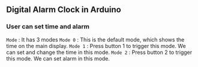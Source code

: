 ## Digital Alarm Clock in Arduino

### User can set time and alarm

`Mode` : It has 3 modes
`Mode 0` : This is the default mode, which shows the time on the main display.
`Mode 1` : Press button 1 to trigger this mode. We can set and change the time in this mode.
`Mode 2` : Press button 2 to trigger this mode. We can set alarm in this mode.
